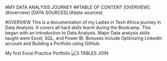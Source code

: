#MY DATA ANALYSIS JOURNEY
##TABLE OF CONTENT
[OVERVIEW].(#overview)
[DATA SOURCES].(#data-sources)

#OVERVIEW
This is a documentation of my Ladies in Tech Africa journey in Data Analysis. It covers all hard skills learnt during the Bootcamp.
This began with an Introduction to Data Analysis. Major Data analysis skills taught were Excel, SQL, and Power BI.
Bonuses include Optimizing LinkedIn account and Building a Portfolio using GitHub.

My first Excel Practice Portfolio
![3 TABLES JOIN](https://github.com/user-attachments/assets/64d9f165-b731-41ca-ba0c-ddb2f305e633)

